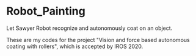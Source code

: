 # Robot_Painting
Let Sawyer Robot recognize and autonomously coat on an object.

These are my codes for the project "Vision and force based autonomous coating with rollers", which is accepted by IROS 2020.
